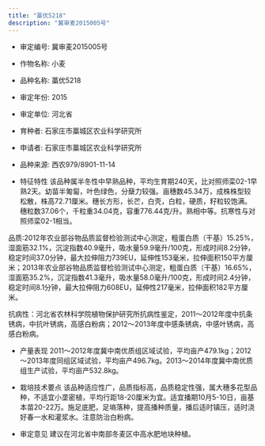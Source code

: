 ```yaml
---
title: "藁优5218"
description: "冀审麦2015005号"
---
```

* 审定编号:  冀审麦2015005号

*  作物名称:  小麦

*  品种名称:  藁优5218

*  审定年份:  2015

*  审定单位:  河北省

* 育种者:  石家庄市藁城区农业科学研究所

*  申请者:  石家庄市藁城区农业科学研究所

*  品种来源:  西农979/8901-11-14

*  特征特性
该品种属半冬性中早熟品种，平均生育期240天，比对照师栾02-1早熟2天。幼苗半匍匐，叶色绿色，分蘖力较强。亩穗数45.34万，成株株型较松散，株高72.71厘米。穗长方形，长芒，白壳，白粒，硬质，籽粒较饱满。穗粒数37.06个，千粒重34.04克，容重776.44克/升。熟相中等。抗寒性与对照师栾02-1相当。
品质:2012年农业部谷物品质监督检验测试中心测定，粗蛋白质（干基）15.25%，湿面筋32.1%，沉淀指数40.9毫升，吸水量59.9毫升/100克，形成时间8.2分钟，稳定时间37.0分钟，最大拉伸阻力739EU，延伸性153毫米，拉伸面积150平方厘米；2013年农业部谷物品质监督检验测试中心测定，粗蛋白质（干基）16.65%，湿面筋35.2%，沉淀指数41.3毫升，吸水量58.0毫升/100克，形成时间2.4分钟，稳定时间8.1分钟，最大拉伸阻力608EU，延伸性217毫米，拉伸面积182平方厘米。
 抗病性：河北省农林科学院植物保护研究所抗病性鉴定，2011～2012年度中抗条锈病，中抗叶锈病，高感白粉病；2012～2013年度中感条锈病，中感叶锈病，高感白粉病。

*  产量表现
2011～2012年度冀中南优质组区域试验，平均亩产479.1kg；2012～2013年度同组区域试验，平均亩产496.7kg。2013～2014年度冀中南优质组生产试验，平均亩产532.8kg。

*  栽培技术要点
该品种适应性广，品质指标高，品质稳定性强，属大穗多花型品种，不适宜小垄密植，平均行距18-20厘米为宜。适宜播期10月5-10日，亩基本苗20-22万。施足底肥，足墒落种，提高播种质量，播后适时镇压，适时浇好春一水和灌浆水。注意防治白粉病。

*  审定意见
建议在河北省中南部冬麦区中高水肥地块种植。

